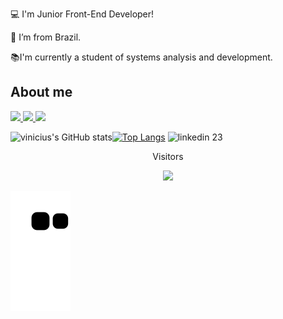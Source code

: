 
<!--
**0almeida/0almeida** is a ✨ _special_ ✨ repository because its `README.md` (this file) appears on your GitHub profile.

Here are some ideas to get you started:

- 🔭 I’m currently working on ...
- 🌱 I’m currently learning ...
- 👯 I’m looking to collaborate on ...
- 🤔 I’m looking for help with ...
- 💬 Ask me about ...
- 📫 How to reach me: ...
- 😄 Pronouns: ...
- ⚡ Fun fact: ...
-->
:computer: I'm Junior Front-End Developer!

:house_with_garden: I’m from Brazil.

:books:I'm currently a student of systems analysis and development.

## About me
<a href ="https://www.linkedin.com/in/-almeida/"><img src="https://img.shields.io/badge/LinkedIn-0077B5?style=for-the-badge&logo=linkedin&logoColor=white" /> </a> 
<a href = "https://www.behance.net/almeida-"><img src="https://img.shields.io/badge/-Behance-blue?style=for-the-badge&logo=behance&logoColor=white" /> </a>
<a href="https://linktr.ee/0almeida"><img src="https://img.shields.io/badge/linktree-39E09B?style=for-the-badge&logo=linktree&logoColor=white" /></a>

![vinicius's GitHub stats](https://github-readme-stats.vercel.app/api?username=0almeida&show_icons=true&theme=midnight-purple)[![Top Langs](https://github-readme-stats.vercel.app/api/top-langs/?username=0almeida&layout=compact&theme=midnight-purple)](https://github.com/0almeida/github-readme-stats)
![linkedin 23](https://user-images.githubusercontent.com/73404432/144768629-b1d00ca9-c9cc-4c22-b7a3-885cf9b87a99.png)
<p align="center"> Visitors</p>
<p align="center">   <img alingn="center" src="https://profile-counter.glitch.me/0almeida/count.svg" />
</p>

 ![Snake animation](https://github.com/0almeida/0almeida/blob/output/github-contribution-grid-snake.svg)

